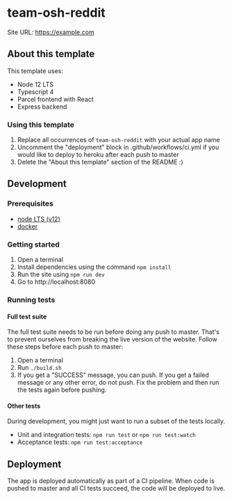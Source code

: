 # team-osh-reddit

Site URL: https://example.com

## About this template

This template uses:

- Node 12 LTS
- Typescript 4
- Parcel frontend with React
- Express backend

### Using this template

1. Replace all occurrences of `team-osh-reddit` with your actual app name
2. Uncomment the "deployment" block in .github/workflows/ci.yml if you would like
   to deploy to heroku after each push to master
3. Delete the "About this template" section of the README :)

## Development

### Prerequisites

- [node LTS (v12)](https://nodejs.org/en/download/)
- [docker](https://docs.docker.com/get-docker/)

### Getting started

1. Open a terminal
2. Install dependencies using the command `npm install`
3. Run the site using `npm run dev`
4. Go to http://localhost:8080

### Running tests

#### Full test suite

The full test suite needs to be run before doing any push to master. That's to
prevent ourselves from breaking the live version of the website. Follow these
steps before each push to master:

1. Open a terminal
2. Run `./build.sh`
3. If you get a "SUCCESS" message, you can push. If you get a failed message or
   any other error, do not push. Fix the problem and then run the tests again
   before pushing.

#### Other tests

During development, you might just want to run a subset of the tests locally.

- Unit and integration tests: `npm run test` or `npm run test:watch`
- Acceptance tests: `npm run test:acceptance`

## Deployment

The app is deployed automatically as part of a CI pipeline. When code is pushed
to master and all CI tests succeed, the code will be deployed to live.
